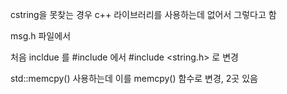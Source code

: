 
cstring을 못찾는 경우 c++ 라이브러리를 사용하는데 없어서 그렇다고 함


msg.h 파일에서

처음 incldue 를  #include <cstring> 에서 #include <string.h> 로 변경


std::memcpy() 사용하는데 이를 memcpy() 함수로 변경, 2곳 있음
